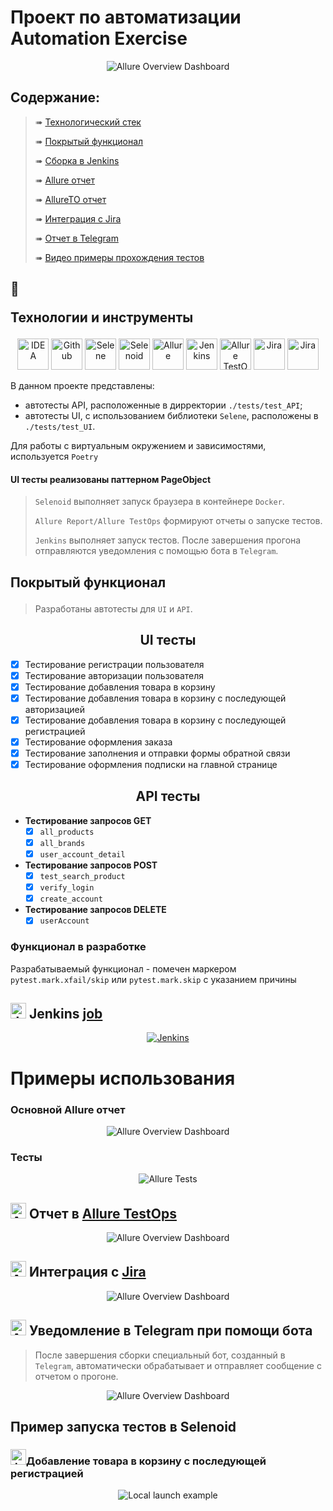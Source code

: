 # Проект по автоматизации Automation Exercise
<p align="center">
<img title="Allure Overview Dashboard" src="resources/readme/home_page.png">
</p>

##  Содержание:

> ➠ [Технологический стек](#технологический-стек)
>
> ➠ [Покрытый функционал](#покрытый-функционал)
>
> ➠ [Сборка в Jenkins](#Jenkins-job)
>
> ➠ [Allure отчет](#Allure-отчет)
> 
> ➠ [AllureTO отчет](#AllureTO-отчет)
> 
> ➠ [Интеграция с Jira](#JIRA-интеграция)
>
> ➠ [Отчет в Telegram](#Telegram-оповещение)
>
> ➠ [Видео примеры прохождения тестов](#Пример-test-ui)

  
## 🧰 <p id="технологический-стек">Технологии и инструменты</p>

<p align="center">
<a href="https://www.jetbrains.com/pycharm/"><img src="resources/readme/icons/pycharm-icon.svg" width="50" height="50"  alt="IDEA"/></a>
<a href="https://github.com/"><img src="resources/readme/icons/github-icon.svg" width="50" height="50"  alt="Github"/></a>
<a href="https://github.com/yashaka/selene"><img src="resources/readme/icons/selene.png" width="50" height="50"  alt="Selene"/></a>
<a href="https://aerokube.com/selenoid/"><img src="resources/readme/icons/Selenoid.svg" width="50" height="50"  alt="Selenoid"/></a>
<a href="https://github.com/allure-framework/allure2"><img src="resources/readme/icons/Allure.svg" width="50" height="50"  alt="Allure"/></a>
<a href="https://www.jenkins.io/"><img src="resources/readme/icons/Jenkins.svg" width="50" height="50"  alt="Jenkins"/></a>
<a href="https://qameta.io/"><img src="resources/readme/icons/Allure_TO.svg" width="50" height="50"  alt="Allure TestOps"/></a>  
<a href="https://www.atlassian.com/ru/software/jira/"><img src="resources/readme/icons/Jira.svg" width="50" height="50"  alt="Jira"/></a>
<a href="https://python-poetry.org"><img src="resources/readme/icons/poetry.svg" width="50" height="50"  alt="Jira"/></a>
</p>

<p>В данном проекте представлены:  </p>

- автотесты API, расположенные в дирректории <code>./tests/test_API</code>;
- автотесты UI, с использованием библиотеки <code>Selene</code>, расположены в  <code>./tests/test_UI</code>.

<p>Для работы с виртуальным окружением и зависимостями, используется <code>Poetry</code></p>

#### UI тесты реализованы паттерном PageObject
>
> <code>Selenoid</code> выполняет запуск браузера в контейнере <code>Docker</code>.
>
> <code>Allure Report/Allure TestOps</code> формируют отчеты о запуске тестов.
>
> <code>Jenkins</code> выполняет запуск тестов.
> После завершения прогона отправляются уведомления с помощью бота в <code>Telegram</code>.

## <p id="покрытый-функционал">Покрытый функционал</p>

> Разработаны автотесты для <code>UI</code> и <code>API</code>.

<h2 align="center"> UI тесты</h2>

- [x] Тестирование регистрации пользователя
- [x] Тестирование авторизации пользователя
- [x] Тестирование добавления товара в корзину
- [x] Тестирование добавления товара в корзину с последующей авторизацией
- [x] Тестирование добавления товара в корзину с последующей регистрацией
- [x] Тестирование оформления заказа
- [x] Тестирование заполнения и отправки формы обратной связи
- [x] Тестирование оформления подписки на главной странице 

<h2 align="center"> API тесты</h2>

- **Тестирование запросов GET**
  - [x] `all_products`
  - [x] `all_brands`
  - [x] `user_account_detail`

- **Тестирование запросов POST**
  - [x] `test_search_product`
  - [x] `verify_login`
  - [x] `create_account`

- **Тестирование запросов DELETE**
  - [x] `userAccount`

### Функционал в разработке
<p>Разрабатываемый функционал - помечен маркером <code>pytest.mark.xfail/skip</code> или <code>pytest.mark.skip</code>
с указанием причины</p>

## <img id="Jenkins-job" src="resources/readme/icons/Jenkins.svg" width="25" height="25"  alt="Jenkins"/></a> Jenkins <a target="_blank" href="https://jenkins.autotests.cloud/job/Johnnie_Walker_UI_tests/"> job </a>
<p align="center">
<a href="https://jenkins.autotests.cloud/job/suchkov_vs_grade_project/"><img src="resources/readme/jenkins_job.png" alt="Jenkins"/></a>
</p>

# Примеры использования

###  Основной Allure отчет
<p align="center">
<img id="Allure-отчет" title="Allure Overview Dashboard" src="resources/readme/allure-report.png">
</p>


### Тесты 
<p align="center">
<img title="Allure Tests" src="resources/readme/allure-tests.png">
</p>

## <img id="AllureTO-отчет" src="resources/readme/icons/Allure_TO.svg" width="25" height="25"  alt="Allure"/></a> Отчет в <a target="_blank" href="https://allure.autotests.cloud/launch/48029">Allure TestOps</a>
<p align="center">
<img title="Allure Overview Dashboard" src="resources/readme/test_ops.png">
</p>

## <img id="JIRA-интеграция" src="resources/readme/icons/Jira.svg" width="25" height="25"  alt="Allure"/></a> Интеграция с <a target="_blank" href="https://jira.autotests.cloud/browse/HOMEWORK-1492">Jira</a>
<p align="center">
<img title="Allure Overview Dashboard" src="resources/readme/JIRA.png">
</p>

## <img id="Telegram-оповещение" src="resources/readme/icons/Telegram.svg" width="25" height="25"  alt="Allure"/></a> Уведомление в Telegram при помощи бота
> После завершения сборки специальный бот, созданный в <code>Telegram</code>, автоматически обрабатывает и отправляет сообщение с отчетом о прогоне.

<p align="center">
<img title="Allure Overview Dashboard" src="resources/readme/telegram.png" >
</p>

## Пример запуска тестов в Selenoid
### <img id="Пример-test-ui" src="resources/readme/icons/Selenoid.svg" width="25" height="25" alt="Jenkins"/>Добавление товара в корзину с последующей регистрацией
<p align="center">
<img title="Local launch example" src="resources/readme/gif/ui_autotest.gif">
</p>
